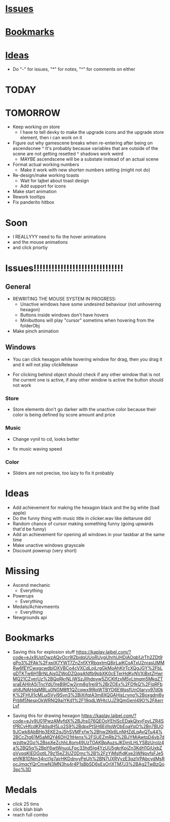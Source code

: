 # [Issues](#issues)
# [Bookmarks](#bookmarks)
# [Ideas](#ideas)

* Do "-" for issues, "*" for notes, "^" for comments on either

# TODAY

# TOMORROW
- Keep working on store
	* I have to tell devky to make the upgrade icons and the upgrade store element, then i can work on it 
- Figure out why gamescene breaks when re-entering after being on ascendscnee
	^ It's probably because variables that are outside of the scene are not getting resetted 
	^ shadows work weird
	* MAYBE ascendscene will be a substate instead of an actual scene
- Format actual working numbers
	* Make it work with new shorten numbers setting (might not do)
- Re-design/make working toasts
	* Wait for lajbel about toast design
	* Add support for icons
- Make start animation
- Rework tooltips
- Fix panderito hitbox

# Soon
- I REALLYYY need to fix the hover animations
- and the mouse animations
- and click priortiy

# Issues!!!!!!!!!!!!!!!!!!!!!!!!!!!!!!
## General
- REWRITING THE MOUSE SYSTEM IN PROGRESS:
	* Unactive windows have some undesired behaviour (not unhovering hexagon)
	* Buttons inside windows don't have hovers
	* Minibuttons will play "cursor" sometims when hovering from the folderObj
- Make pinch animation

## Windows
- You can click hexagon while hovering window for drag, then you drag it and it will not play clickRelease
* For clicking behind object should check if any other window that is not the current one is active, if any other window is active the button should not work

### Store
* Store elements don't go darker with the unactive color because their color is being defined by score amount and price
### Music
* Change vynil to cd, looks better
- fix music waving speed
### Color
* Sliders are not precise, too lazy to fix it probably

# Ideas
- Add achievement for making the hexagon black and the bg white (bad apple)
- Do the funny thing with music title in clicker.wav like deltarune did
- Random chance of cursor making something funny (going upwards that'd be funny)
- Add an achievement for opening all windows in your taskbar at the same time
- Make unactive windows grayscale
- Discount powerup (very short)

# Missing
- Ascend mechanic
	* Everything
- Powerups
	* Everything
- Medals/Achievmeents
	* Everything
- Newgrounds api

# Bookmarks
- Saving this for explosion stuff
https://kaplay.lajbel.com/?code=eJx9UstOwzAQvOcr9lZbjdqUUoRUygUhrhUHDiAOqb1JrTh2ZDt9gPo3%2FAk%2FxpIX7YWT7ZnZnfXYRbqxtmQ8irLaiKCsATxU2nrasUMMRw6fEYCwxgcwdblOXVBCo4cVXCdLojLrgGkMoAhKlrTcXQgJGY%2FbLgDTKTw6H1BrNLAjs0ZWoDZQqgAfdfb9pbXK0cETerHdKyNVXiBxtZHwrMQ21CZverUz%2BQpRkrNLjWSzJIlhdpvw5ZlCKtfzxM5vLtmqm5MkqZTsraEAHIrA5iTncYdU1reB9ICw2jrm8g1rei9%2BrZOEx%2FDfkQ%2FlqRFbqh8JNAHdaMBLu0NGM8ft1QZcqwx9lRqWTBYD6EWqsfUnOIarvv97d0kK%2FHUI1cMLui5Vyl9Syn3%2BjXifqtA3m8XQGAHjsLrvng%2Boxgdnj6yPrbM5NespOkWRNQ9aiYKd1%2F19qdLWHtcUJZ9QmGenI49O%2FAerrLvf

- Saving this for drawing hexagon
https://kaplay.lajbel.com/?code=eJy9U01PwzAMvfdX%2BJhs076QEOoYEhIScEDakQlxyFpvLZR4StPRCvHfcdKPddsdH5Lo2S9%2BdpxPtSH6EjIItoWObEoaYqO%2Bn7BUO9JCwk8AbBHp3EKE2qJ5hSVMFxfw%2Bhw2Kk6LnNHZdLqAyQTu44%2BCcZtg61M5aMQY46DH21tHens%2FSUEZmRb2%2BJYMiAwtpD4vb7dwzdtw2Go%2BspXeZchhL8om49UzTOAKBpAuzsJKDmlLHLYSBzUrolz4a%2BQ5q%2BpY6wtWnuoLFpc33hd5Ig4YzUU5gkrKpiZn3KdH1GiUxbZqVyqqKIEDGotlL79z15eZ3UZ0Dmc%2B%2FzYjMsIfjdKxe2iWNpvfsFJe5ehfKB1DNm34rct1g7airHKDdnyyPeUh%2BN7UXRVyzE3qzlVPAbcydMsRocJmqcYQrCmwN3MN3hs4r4P1sBbSD6xEsOrlXTM7J3%2BAg2TwBzQo3pc%3D

# Medals
- click 25 tims
- click blah blah
- reach full combo